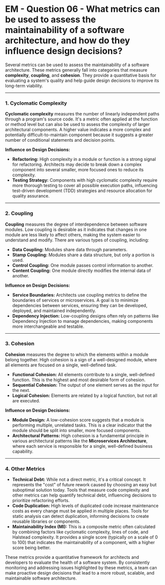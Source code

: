 # EM - Question 06 - What metrics can be used to assess the maintainability of a software architecture, and how do they influence design decisions? 

Several metrics can be used to assess the maintainability of a software architecture. These metrics generally fall into categories that measure **complexity**, **coupling**, and **cohesion**. They provide a quantitative basis for evaluating a system's quality and help guide design decisions to improve its long-term viability.

---

### 1. Cyclomatic Complexity

**Cyclomatic complexity** measures the number of linearly independent paths through a program's source code. It's a metric often applied at the function or method level but can also be used to assess the complexity of larger architectural components. A higher value indicates a more complex and potentially difficult-to-maintain component because it suggests a greater number of conditional statements and decision points.

**Influence on Design Decisions:**

* **Refactoring:** High complexity in a module or function is a strong signal for refactoring. Architects may decide to break down a complex component into several smaller, more focused ones to reduce its complexity.
* **Testing Strategy:** Components with high cyclomatic complexity require more thorough testing to cover all possible execution paths, influencing test-driven development (TDD) strategies and resource allocation for quality assurance. 

---

### 2. Coupling

**Coupling** measures the degree of interdependence between software modules. Low coupling is desirable as it indicates that changes in one module are less likely to affect others, making the system easier to understand and modify. There are various types of coupling, including:

* **Data Coupling:** Modules share data through parameters.
* **Stamp Coupling:** Modules share a data structure, but only a portion is used.
* **Control Coupling:** One module passes control information to another.
* **Content Coupling:** One module directly modifies the internal data of another.

**Influence on Design Decisions:**

* **Service Boundaries:** Architects use coupling metrics to define the boundaries of services or microservices. A goal is to minimize dependencies between services, ensuring they can be developed, deployed, and maintained independently.
* **Dependency Injection:** Low-coupling designs often rely on patterns like Dependency Injection to manage dependencies, making components more interchangeable and testable.

---

### 3. Cohesion

**Cohesion** measures the degree to which the elements within a module belong together. High cohesion is a sign of a well-designed module, where all elements are focused on a single, well-defined task.

* **Functional Cohesion:** All elements contribute to a single, well-defined function. This is the highest and most desirable form of cohesion.
* **Sequential Cohesion:** The output of one element serves as the input for the next.
* **Logical Cohesion:** Elements are related by a logical function, but not all are executed.

**Influence on Design Decisions:**

* **Module Design:** A low-cohesion score suggests that a module is performing multiple, unrelated tasks. This is a clear indicator that the module should be split into smaller, more focused components.
* **Architectural Patterns:** High cohesion is a fundamental principle in various architectural patterns like the **Microservices Architecture**, where each service is responsible for a single, well-defined business capability.

---

### 4. Other Metrics

* **Technical Debt:** While not a direct metric, it's a critical concept. It represents the "cost" of future rework caused by choosing an easy but suboptimal solution today. Tools that measure code complexity and other metrics can help quantify technical debt, influencing decisions to prioritize refactoring efforts.
* **Code Duplication:** High levels of duplicated code increase maintenance costs as every change must be applied in multiple places. Tools for static analysis can detect duplication, informing decisions to create reusable libraries or components.
* **Maintainability Index (MI):** This is a composite metric often calculated by combining factors like cyclomatic complexity, lines of code, and Halstead complexity. It provides a single score (typically on a scale of 0 to 100) that indicates the maintainability of a component, with a higher score being better.

These metrics provide a quantitative framework for architects and developers to evaluate the health of a software system. By consistently monitoring and addressing issues highlighted by these metrics, a team can make proactive design decisions that lead to a more robust, scalable, and maintainable software architecture.
